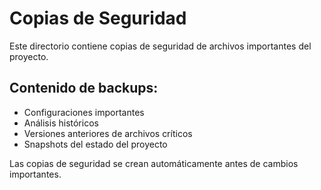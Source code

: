 # Copias de Seguridad

Este directorio contiene copias de seguridad de archivos importantes del proyecto.

## Contenido de backups:
- Configuraciones importantes
- Análisis históricos
- Versiones anteriores de archivos críticos
- Snapshots del estado del proyecto

Las copias de seguridad se crean automáticamente antes de cambios importantes.
